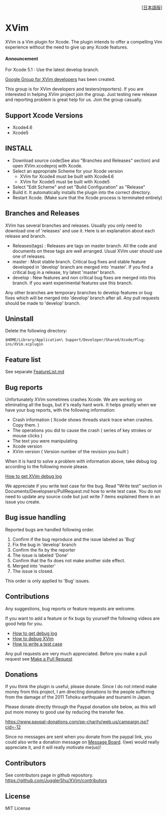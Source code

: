 <div align="right">
<a href="https://github.com/JugglerShu/XVim/blob/master/README_jp.md">[日本語版]</a>
</div>

# XVim
  XVim is a Vim plugin for Xcode. The plugin intends to offer a compelling Vim experience without the need to give up any Xcode features.

#### Announcement
  For Xcode 5.1 : Use the latest develop branch.

  [Google Group for XVim developers](https://groups.google.com/d/forum/xvim-developers) has been created.
  
  This group is for XVim developers and testers(reporters).
  If you are interested in helping XVim project join the group.
  Just testing new release and reporting problem is great help for us. Join the group casually.

## Support Xcode Versions
  - Xcode4.6
  - Xcode5

## INSTALL
 - Download source code(See also "Branches and Releases" section) and open XVim.xcodeproj with Xcode.
 - Select an appropriate Scheme for your Xcode version
    - XVim for Xcode4 must be built with Xcode4.6
    - XVim for Xcode5 must be built with Xcode5
 - Select "Edit Scheme" and set "Build Configuration" as "Release"
 - Build it. It automatically installs the plugin into the correct directory.
 - Restart Xcode. (Make sure that the Xcode process is terminated entirely)

## Branches and Releases
 XVim has several branches and releases. Usually you only need to download one of 'releases' and use it.
 Here is an explanation about each release and branch.
 
 - Releases(tags) : Releases are tags on master branch. All the code and documents on these tags are well arranged. Usual XVim user should use one of releases.
 - master : Most stable branch. Critical bug fixes and stable feature developed in 'develop' branch are merged into 'master'. If you find a critical bug in a release, try latest 'master' branch.
 - develop : New features and non critical bug fixes are merged into this branch. If you want experimental features use this branch.

 Any other branches are temporary branches to develop features or bug fixes which will be merged into 'develop' branch after all.
 Any pull requests should be made to 'develop' branch.

## Uninstall
  Delete the following directory:

    $HOME/Library/Application\ Support/Developer/Shared/Xcode/Plug-ins/XVim.xcplugin

## Feature list
  See separate [FeatureList.md](https://github.com/JugglerShu/XVim/blob/master/Documents/Users/FeatureList.md)

## Bug reports
  Unfortunately XVim sometimes crashes Xcode. We are working on eliminating all the bugs, but it's really hard work.
  It helps greatly when we have your bug reports, with the following information:

   * Crash information ( Xcode shows threads stack trace when crashes. Copy them. )
   * The operations you did to cause the crash ( series of key strokes or mouse clicks )
   * The text you were manipulating
   * Xcode version 
   * XVim version ( Version number of the revision you built )
  
  When it is hard to solve a problem with information above, take debug log according to the following movie please.
  
  [How to get XVim debug log](http://www.youtube.com/watch?v=50Bhu8setlc&feature=youtu.be)

  We appreciate if you write test case for the bug. Read "Write test" section in Documents/Developsers/PullRequest.md how to write test case. You do not need to update any source code but just write 7 items explained there in an issue you create.

## Bug issue handling 

  Reported bugs are handled following order.

  1. Confirm if the bug reproduce and the issue labeled as 'Bug'
  2. Fix the bug in 'develop' branch
  3. Confirm the fix by the reporter
  4. The issue is labeled 'Done'
  5. Confirm that the fix does not make another side effect.
  6. Merged into 'master'
  7. The issue is closed.

  This order is only applied to 'Bug' issues.

## Contributions
  Any suggestions, bug reports or feature requests are welcome.
  
  If you want to add a feature or fix bugs by yourself the following videos are good help for you.
 - [How to get debug log](http://www.youtube.com/watch?v=50Bhu8setlc)
 - [How to debug XVim](http://www.youtube.com/watch?v=AbC6f86VW9A)
 - [How to write a test case](http://www.youtube.com/watch?v=kn-kkRTtRcE)

  Any pull requests are very much appreciated. Before you make a pull request see [Make a Pull Request](https://github.com/JugglerShu/XVim/blob/master/Documents/Developers/PullRequest.md)

## Donations
  If you think the plugin is useful, please donate.
  Since I do not intend make money from this project, I am directing donations
  to the people suffering from the damage of the 2011 Tohoku earthquake and tsunami in Japan.

  Please donate directly through the Paypal donation site below, as
  this will put more money to good use by reducing the transfer fee.

  https://www.paypal-donations.com/pp-charity/web.us/campaign.jsp?cid=-12

  Since no messages are sent when you donate from the paypal link, you could also write a donation message on
  [Message Board]( https://github.com/JugglerShu/XVim/wiki/Donation-messages-to-XVim ).
  I(we) would really appreciate it, and it will really motivate me(us)!

## Contributors
  See contributors page in github repository.
  https://github.com/JugglerShu/XVim/contributors

## License
  MIT License

